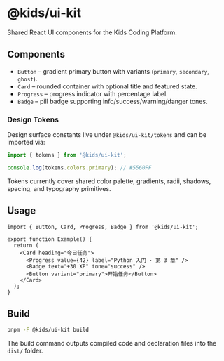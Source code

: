 # @kids/ui-kit

Shared React UI components for the Kids Coding Platform.

## Components

- `Button` – gradient primary button with variants (`primary`, `secondary`, `ghost`).
- `Card` – rounded container with optional title and featured state.
- `Progress` – progress indicator with percentage label.
- `Badge` – pill badge supporting info/success/warning/danger tones.

### Design Tokens

Design surface constants live under `@kids/ui-kit/tokens` and can be imported via:

```ts
import { tokens } from '@kids/ui-kit';

console.log(tokens.colors.primary); // #5560FF
```

Tokens currently cover shared color palette, gradients, radii, shadows, spacing, and typography primitives.

## Usage

```tsx
import { Button, Card, Progress, Badge } from '@kids/ui-kit';

export function Example() {
  return (
    <Card heading="今日任务">
      <Progress value={42} label="Python 入门 · 第 3 章" />
      <Badge text="+30 XP" tone="success" />
      <Button variant="primary">开始任务</Button>
    </Card>
  );
}
```

## Build

```bash
pnpm -F @kids/ui-kit build
```

The build command outputs compiled code and declaration files into the `dist/` folder.
